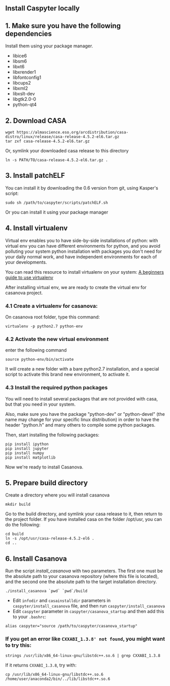 ## Install Caspyter locally

## 1. Make sure you have the following dependencies

Install them using your package manager.
 
* libice6
* libsm6
* libxt6
* libxrender1
* libfontconfig1
* libcups2
* libxml2
* libxslt-dev
* libgtk2.0-0
* python-qt4
 
## 2. Download CASA
 
```
wget https://almascience.eso.org/arcdistribution/casa-distro/linux/release/casa-release-4.5.2-el6.tar.gz
tar zxf casa-release-4.5.2-el6.tar.gz
```

Or, symlink your downloaded casa release to this directory

```
ln -s PATH/TO/casa-release-4.5.2-el6.tar.gz .
```
 
## 3. Install patchELF

You can install it by downloading the 0.6 version from git, using Kasper's script:
 
```
sudo sh /path/to/caspyter/scripts/patchELF.sh
```

Or you can install it using your package manager


## 4. Install virtualenv

Virtual env enables you to have side-by-side installations of python: with virtual env
you can have different environments for python, and you avoid polluting your system
python installation with packages you don't need for your daily normal work, and
have independent environments for each of your developments.

You can read this resource to install virtualenv on your system: [A beginners guide to use virtualenv](http://www.pythonforbeginners.com/basics/how-to-use-python-virtualenv)

After installing virtual env, we are ready to create the virtual env for casanova project.

### 4.1 Create a virtualenv for casanova:

On casanova root folder, type this command:
```
virtualenv -p python2.7 python-env
```

### 4.2 Activate the new virtual environment

 enter the following command
```
source python-env/bin/activate
```

It will create a new folder with a bare python2.7 installation, and a special script
to activate this brand new environment, to activate it.

### 4.3 Install the required python packages

You will need to install several packages that are not provided with casa, but that 
you need in your system.

Also, make sure you have the package "python-dev" or "python-devel" (the name may change
for your specific linux distribution) in order to have the header "python.h" and many others
to compile some python packages.

Then, start installing the following packages:

```
pip install ipython
pip install jupyter
pip install numpy
pip install matplotlib
```

Now we're ready to install Casanova.

## 5. Prepare build directory

Create a directory where you will install casanova

```
mkdir build
```

Go to the build directory, and symlink your casa release to it, then return to
the project folder. If you have installed casa on the folder /opt/usr, you can
do the following:

```
cd build
ln -s /opt/usr/casa-release-4.5.2-el6 .
cd ..
```


## 6. Install Casanova

Run the script *install_casanova* with two parameters. The first one must be the
absolute path to your casanova repository (where this file is located), and the 
second one the absolute path to the target installation directory.

```
./install_casanova `pwd` `pwd`/build
```

* Edit `infodir` and `casainstalldir` parameters in `caspyter/install_casanova` file, and then run `caspyter/install_casanova`
* Edit `caspyter` parameter in `caspyter/casanova_startup` and then add this to your `.bashrc`:

```
alias caspyter="source /path/to/caspyter/casanova_startup"
```
 
### If you get an error like `CXXABI_1.3.8' not found`, you might want to try this:
```
strings /usr/lib/x86_64-linux-gnu/libstdc++.so.6 | grep CXXABI_1.3.8
```
If it returns `CXXABI_1.3.8`, try with:
```
cp /usr/lib/x86_64-linux-gnu/libstdc++.so.6 /home/user/anaconda2/bin/../lib/libstdc++.so.6
```

